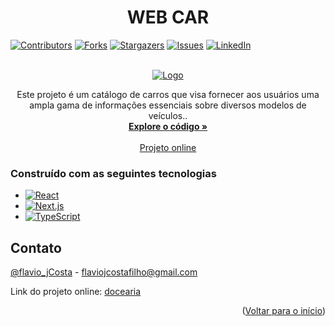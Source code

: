 <a name="readme-top"></a>
<h1 align="center">WEB CAR</h1>

[![Contributors][contributors-shield]][contributors-url]
[![Forks][forks-shield]][forks-url]
[![Stargazers][stars-shield]][stars-url]
[![Issues][issues-shield]][issues-url]
[![LinkedIn][linkedin-shield]][linkedin-url]

<br />
<div align="center">
  <a href="[https://github.com/Flaviojcf/car-web](https://github.com/Flaviojcf/car-web)">
      <img src="/public/car-web.png" alt="Logo"/>
  </a>


  <p align="center">
   Este projeto é um catálogo de carros que visa fornecer aos usuários uma ampla gama de informações essenciais sobre diversos modelos de veículos..
    <br />
    <a href="https://github.com/Flaviojcf/car-web"><strong>Explore o código »</strong></a>
    <br />
    <br />
    <a href="https://[docearia.vercel.app](https://car-web-pi.vercel.app/)/">Projeto online</a>
  </p>
</div>



### Construído com as seguintes tecnologias

- [![React](https://img.shields.io/badge/React-61DAFB?style=for-the-badge&logo=React&logoColor=white)](https://reactjs.org/)
- [![Next.js](https://img.shields.io/badge/Next.js-000000?style=for-the-badge&logo=Next.js&logoColor=white)](https://nextjs.org/)
- [![TypeScript](https://img.shields.io/badge/TypeScript-3178C6?style=for-the-badge&logo=TypeScript&logoColor=white)](https://www.typescriptlang.org/)

## Contato
[@flavio_jCosta](mailto:flaviojcostafilho@gmail.com) - flaviojcostafilho@gmail.com

Link do projeto online: [docearia](https://https://car-web-pi.vercel.app/)

<p align="right">(<a href="#readme-top">Voltar para o início</a>)</p>


[contributors-shield]: https://img.shields.io/github/contributors/flaviojcf/car-web.svg?style=for-the-badge
[contributors-url]: https://github.com/Flaviojcf/car-web/graphs/contributors
[forks-shield]: https://img.shields.io/github/forks/flaviojcf/docearia.svg?style=for-the-badge
[forks-url]: https://github.com/Flaviojcf/car-web/network/members
[stars-shield]: https://img.shields.io/github/stars/flaviojcf/car-web.svg?style=for-the-badge
[stars-url]: https://github.com/Flaviojcf/car-web/stargazers
[issues-shield]: https://img.shields.io/github/issues/flaviojcf/car-web.svg?style=for-the-badge
[issues-url]: https://github.com/Flaviojcf/car-web/issues
[linkedin-shield]: https://img.shields.io/badge/-LinkedIn-black.svg?style=for-the-badge&logo=linkedin&colorB=555
[linkedin-url]: https://www.linkedin.com/in/flávio-jcosta

